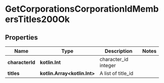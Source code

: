 
# GetCorporationsCorporationIdMembersTitles200Ok

## Properties
Name | Type | Description | Notes
------------ | ------------- | ------------- | -------------
**characterId** | **kotlin.Int** | character_id integer | 
**titles** | **kotlin.Array&lt;kotlin.Int&gt;** | A list of title_id | 



